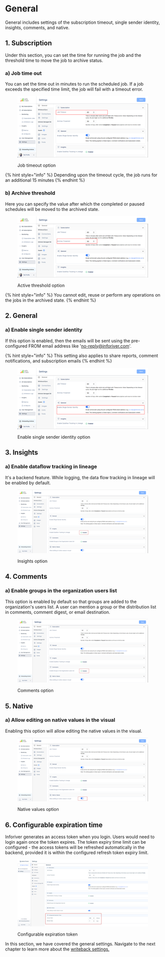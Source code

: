 # General

General includes settings of the subscription timeout, single sender identity, insights, comments, and native.

## 1. Subscription

Under this section, you can set the time for running the job and the threshold time to move the job to archive status.

### a) Job time out&#x20;

You can set the time out in minutes to run the scheduled job. If a job exceeds the specified time limit, the job will fail with a timeout error.

<figure><img src="../../.gitbook/assets/General (2).png" alt=""><figcaption><p>Job timeout option</p></figcaption></figure>

{% hint style="info" %}
Depending upon the timeout cycle, the job runs for an additional 15 minutes
{% endhint %}

### b) Archive threshold&#x20;

Here you can specify the value after which the completed or paused schedules will be moved to the archived state.

<figure><img src="../../.gitbook/assets/General (1).png" alt=""><figcaption><p>Active threshold option</p></figcaption></figure>

{% hint style="info" %}
You cannot edit, reuse or perform any operations on the jobs in the archived state.
{% endhint %}

## 2. General

### a) Enable single sender identity

If this option is enabled, then the emails will be sent using the pre-configured FROM email address like 'no-reply@inforiver.com'.&#x20;

{% hint style="info" %}
This setting also applies to share reports, comment notifications, and subscription emails
{% endhint %}

<figure><img src="../../.gitbook/assets/Single.png" alt=""><figcaption><p>Enable single sender identity option</p></figcaption></figure>

## 3. Insights

### a) Enable dataflow tracking in lineage

It's a backend feature. While logging, the data flow tracking in lineage will be enabled by default.&#x20;

<figure><img src="../../.gitbook/assets/insights-settings.png" alt=""><figcaption><p>Insights option</p></figcaption></figure>

## 4. Comments

### a) Enable groups in the organization users list

This option is enabled by default so that groups are added to the organization's users list. A user can mention a group or the distribution list in comments, comment digest, or email destination.&#x20;

<figure><img src="../../.gitbook/assets/comments-setting.png" alt=""><figcaption><p>Comments option</p></figcaption></figure>

## 5. Native

### a) Allow editing on native values in the visual

Enabling this option will allow editing the native values in the visual.

<figure><img src="../../.gitbook/assets/native-settings.png" alt=""><figcaption><p>Native values option</p></figcaption></figure>

## 6. Configurable expiration time

Inforiver generates an access token when you login. Users would need to login again once the token expires. The token expiry time limit can be configured - the access tokens will be refreshed automatically in the backend, provided it is within the configured refresh token expiry limit.

<figure><img src="../../.gitbook/assets/image (1098).png" alt=""><figcaption><p>Configurable expiration token</p></figcaption></figure>

In this section, we have covered the general settings. Navigate to the next chapter to learn more about the [writeback settings.](writeback.md)
